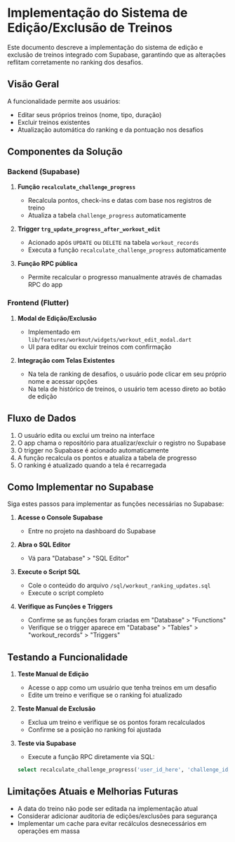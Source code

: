 # Implementação do Sistema de Edição/Exclusão de Treinos

Este documento descreve a implementação do sistema de edição e exclusão de treinos integrado com Supabase, garantindo que as alterações reflitam corretamente no ranking dos desafios.

## Visão Geral

A funcionalidade permite aos usuários:
- Editar seus próprios treinos (nome, tipo, duração)
- Excluir treinos existentes
- Atualização automática do ranking e da pontuação nos desafios

## Componentes da Solução

### Backend (Supabase)

1. **Função `recalculate_challenge_progress`**
   - Recalcula pontos, check-ins e datas com base nos registros de treino
   - Atualiza a tabela `challenge_progress` automaticamente

2. **Trigger `trg_update_progress_after_workout_edit`**
   - Acionado após `UPDATE` ou `DELETE` na tabela `workout_records`
   - Executa a função `recalculate_challenge_progress` automaticamente

3. **Função RPC pública**
   - Permite recalcular o progresso manualmente através de chamadas RPC do app

### Frontend (Flutter)

1. **Modal de Edição/Exclusão**
   - Implementado em `lib/features/workout/widgets/workout_edit_modal.dart`
   - UI para editar ou excluir treinos com confirmação

2. **Integração com Telas Existentes**
   - Na tela de ranking de desafios, o usuário pode clicar em seu próprio nome e acessar opções
   - Na tela de histórico de treinos, o usuário tem acesso direto ao botão de edição

## Fluxo de Dados

1. O usuário edita ou exclui um treino na interface
2. O app chama o repositório para atualizar/excluir o registro no Supabase
3. O trigger no Supabase é acionado automaticamente
4. A função recalcula os pontos e atualiza a tabela de progresso
5. O ranking é atualizado quando a tela é recarregada

## Como Implementar no Supabase

Siga estes passos para implementar as funções necessárias no Supabase:

1. **Acesse o Console Supabase** 
   - Entre no projeto na dashboard do Supabase

2. **Abra o SQL Editor**
   - Vá para "Database" > "SQL Editor"

3. **Execute o Script SQL**
   - Cole o conteúdo do arquivo `/sql/workout_ranking_updates.sql` 
   - Execute o script completo

4. **Verifique as Funções e Triggers**
   - Confirme se as funções foram criadas em "Database" > "Functions"
   - Verifique se o trigger aparece em "Database" > "Tables" > "workout_records" > "Triggers"

## Testando a Funcionalidade

1. **Teste Manual de Edição**
   - Acesse o app como um usuário que tenha treinos em um desafio
   - Edite um treino e verifique se o ranking foi atualizado

2. **Teste Manual de Exclusão**
   - Exclua um treino e verifique se os pontos foram recalculados
   - Confirme se a posição no ranking foi ajustada

3. **Teste via Supabase**
   - Execute a função RPC diretamente via SQL:
   ```sql
   select recalculate_challenge_progress('user_id_here', 'challenge_id_here');
   ```

## Limitações Atuais e Melhorias Futuras

- A data do treino não pode ser editada na implementação atual
- Considerar adicionar auditoria de edições/exclusões para segurança
- Implementar um cache para evitar recálculos desnecessários em operações em massa 